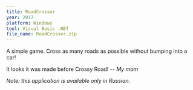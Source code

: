 ```yaml
---
title: RoadCrosser
year: 2017
platform: Windows
tool: Visual Basic .NET
file_name: RoadCrosser.zip
---
```

A simple game. Cross as many roads as possible without bumping into a car!

It looks it was made before Crossy Road! _-- My mom_

_Note: this application is available only in Russian._
